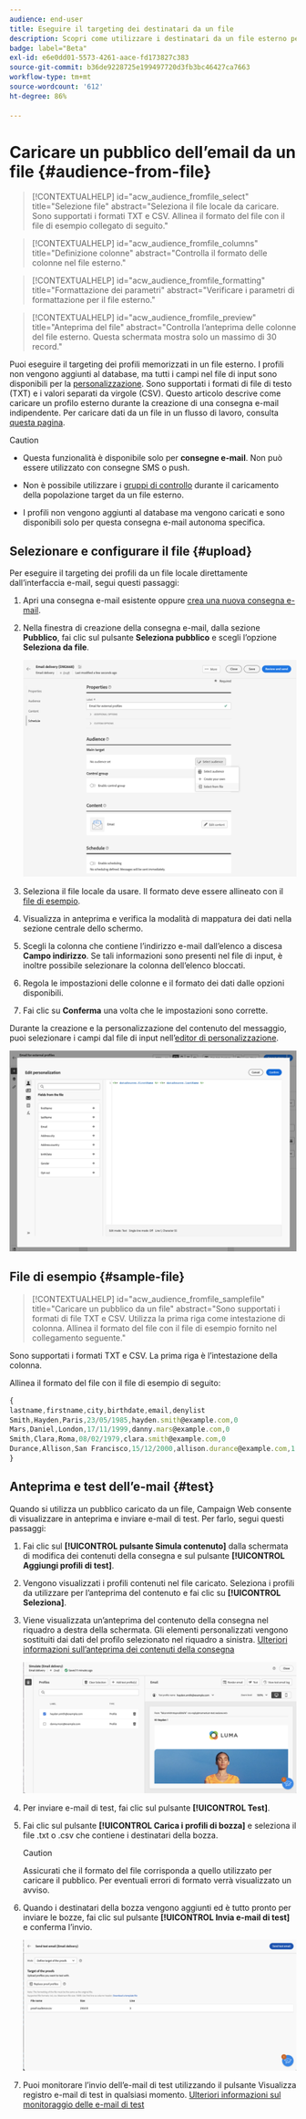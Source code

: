 ```yaml
---
audience: end-user
title: Eseguire il targeting dei destinatari da un file
description: Scopri come utilizzare i destinatari da un file esterno per creare il pubblico dell’e-mail
badge: label="Beta"
exl-id: e6e0dd01-5573-4261-aace-fd173827c383
source-git-commit: b36de9228725e199497720d3fb3bc46427ca7663
workflow-type: tm+mt
source-wordcount: '612'
ht-degree: 86%

---
```


# Caricare un pubblico dell’email da un file {#audience-from-file}

>[!CONTEXTUALHELP]
>id="acw_audience_fromfile_select"
>title="Selezione file"
>abstract="Seleziona il file locale da caricare. Sono supportati i formati TXT e CSV. Allinea il formato del file con il file di esempio collegato di seguito."

>[!CONTEXTUALHELP]
>id="acw_audience_fromfile_columns"
>title="Definizione colonne"
>abstract="Controlla il formato delle colonne nel file esterno."

>[!CONTEXTUALHELP]
>id="acw_audience_fromfile_formatting"
>title="Formattazione dei parametri"
>abstract="Verificare i parametri di formattazione per il file esterno."


>[!CONTEXTUALHELP]
>id="acw_audience_fromfile_preview"
>title="Anteprima del file"
>abstract="Controlla l’anteprima delle colonne del file esterno. Questa schermata mostra solo un massimo di 30 record."


Puoi eseguire il targeting dei profili memorizzati in un file esterno. I profili non vengono aggiunti al database, ma tutti i campi nel file di input sono disponibili per la [personalizzazione](../personalization/gs-personalization.md). Sono supportati i formati di file di testo (TXT) e i valori separati da virgole (CSV). Questo articolo descrive come caricare un profilo esterno durante la creazione di una consegna e-mail indipendente. Per caricare dati da un file in un flusso di lavoro, consulta [questa pagina](../workflows/activities/load-file.md).

>[!CAUTION]
>
>* Questa funzionalità è disponibile solo per **consegne e-mail**. Non può essere utilizzato con consegne SMS o push.
>
>* Non è possibile utilizzare i [gruppi di controllo](control-group.md) durante il caricamento della popolazione target da un file esterno.
>
>* I profili non vengono aggiunti al database ma vengono caricati e sono disponibili solo per questa consegna e-mail autonoma specifica.

## Selezionare e configurare il file {#upload}

Per eseguire il targeting dei profili da un file locale direttamente dall’interfaccia e-mail, segui questi passaggi:

1. Apri una consegna e-mail esistente oppure [crea una nuova consegna e-mail](../email/create-email.md).
1. Nella finestra di creazione della consegna e-mail, dalla sezione **Pubblico**, fai clic sul pulsante **Seleziona pubblico** e scegli l’opzione **Seleziona da file**.

   ![](assets/select-from-file.png)

1. Seleziona il file locale da usare. Il formato deve essere allineato con il [file di esempio](#sample-file).
1. Visualizza in anteprima e verifica la modalità di mappatura dei dati nella sezione centrale dello schermo.
1. Scegli la colonna che contiene l’indirizzo e-mail dall’elenco a discesa **Campo indirizzo**. Se tali informazioni sono presenti nel file di input, è inoltre possibile selezionare la colonna dell’elenco bloccati.
1. Regola le impostazioni delle colonne e il formato dei dati dalle opzioni disponibili.
1. Fai clic su **Conferma** una volta che le impostazioni sono corrette.

Durante la creazione e la personalizzazione del contenuto del messaggio, puoi selezionare i campi dal file di input nell’[editor di personalizzazione](../personalization/gs-personalization.md).

![](assets/select-external-perso.png)

## File di esempio {#sample-file}

>[!CONTEXTUALHELP]
>id="acw_audience_fromfile_samplefile"
>title="Caricare un pubblico da un file"
>abstract="Sono supportati i formati di file TXT e CSV. Utilizza la prima riga come intestazione di colonna. Allinea il formato del file con il file di esempio fornito nel collegamento seguente."

Sono supportati i formati TXT e CSV. La prima riga è l’intestazione della colonna.

Allinea il formato del file con il file di esempio di seguito:

```javascript
{
lastname,firstname,city,birthdate,email,denylist
Smith,Hayden,Paris,23/05/1985,hayden.smith@example.com,0
Mars,Daniel,London,17/11/1999,danny.mars@example.com,0
Smith,Clara,Roma,08/02/1979,clara.smith@example.com,0
Durance,Allison,San Francisco,15/12/2000,allison.durance@example.com,1
}
```

## Anteprima e test dell’e-mail {#test}

Quando si utilizza un pubblico caricato da un file, Campaign Web consente di visualizzare in anteprima e inviare e-mail di test. Per farlo, segui questi passaggi:

1. Fai clic sul **[!UICONTROL pulsante Simula contenuto]** dalla schermata di modifica dei contenuti della consegna e sul pulsante **[!UICONTROL Aggiungi profili di test]**.

1. Vengono visualizzati i profili contenuti nel file caricato. Seleziona i profili da utilizzare per l’anteprima del contenuto e fai clic su **[!UICONTROL Seleziona]**.

1. Viene visualizzata un’anteprima del contenuto della consegna nel riquadro a destra della schermata. Gli elementi personalizzati vengono sostituiti dai dati del profilo selezionato nel riquadro a sinistra. [Ulteriori informazioni sull’anteprima dei contenuti della consegna](../preview-test/preview-content.md)

   ![](assets/file-upload-preview.png)

1. Per inviare e-mail di test, fai clic sul pulsante **[!UICONTROL Test]**.

1. Fai clic sul pulsante **[!UICONTROL Carica i profili di bozza]** e seleziona il file .txt o .csv che contiene i destinatari della bozza.

   >[!CAUTION]
   >
   >Assicurati che il formato del file corrisponda a quello utilizzato per caricare il pubblico. Per eventuali errori di formato verrà visualizzato un avviso.

1. Quando i destinatari della bozza vengono aggiunti ed è tutto pronto per inviare le bozze, fai clic sul pulsante **[!UICONTROL Invia e-mail di test]** e conferma l’invio.

   ![](assets/file-upload-test.png)

1. Puoi monitorare l’invio dell’e-mail di test utilizzando il pulsante Visualizza registro e-mail di test in qualsiasi momento. [Ulteriori informazioni sul monitoraggio delle e-mail di test](../preview-test/test-deliveries.md#access-sent-test-deliveries-access-proofs)
